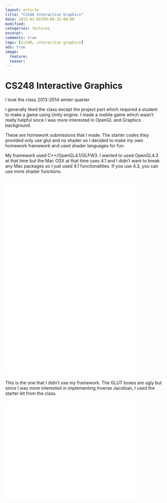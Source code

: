 ```yaml
---
layout: article
title: "CS248 Interactive Graphics"
date: 2015-01-05T09:09:32-08:00
modified:
categories: lectures
excerpt: 
comments: true
tags: [cs248, interactive graphics]
ads: true
image:
  feature:
  teaser:
---
```


# CS248 Interactive Graphics

I took the class 2013-2014 winter quarter

I generally liked the class except the project part which required a student to make a game using Unity engine. I made a mobile game which wasn’t really helpful since I was more interested in OpenGL and Graphics background.

These are homework submissions that I made. The starter codes they provided only use glut and no shader so I decided to make my own homework framework and used shader languages for fun.

My framework used C++/OpenGL4.1/GLFW3. I wanted to used OpenGL4.3 at that time but the Mac OSX at that time uses 4.1 and I didn’t want to break any Mac packages so I just used 4.1 functionalities. If you use 4.3, you can use more shader functions.

<iframe width="420" height="315" src="//www.youtube.com/embed/WKV6fe1yK6w" frameborder="0" allowfullscreen></iframe>

<iframe width="420" height="315" src="//www.youtube.com/embed/y4NSU4s-_LU" frameborder="0" allowfullscreen></iframe>


This is the one that I didn’t use my framework. The GLUT boxes are ugly but since I was more interested in implementing Inverse Jacobian, I used the starter kit from the class.
<iframe width="420" height="315" src="//www.youtube.com/embed/c87OyAZDS54" frameborder="0" allowfullscreen></iframe>
